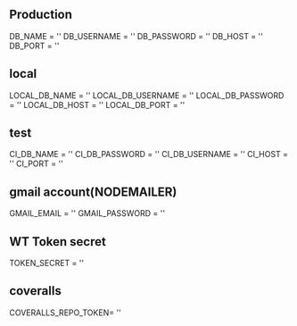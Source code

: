 ## Production
DB_NAME = ''
DB_USERNAME = ''
DB_PASSWORD = ''
DB_HOST = ''
DB_PORT = ''

## local
LOCAL_DB_NAME = ''
LOCAL_DB_USERNAME = ''
LOCAL_DB_PASSWORD = ''
LOCAL_DB_HOST = ''
LOCAL_DB_PORT = ''

## test
CI_DB_NAME = ''
CI_DB_PASSWORD = ''
CI_DB_USERNAME = ''
CI_HOST = ''
CI_PORT = ''

## gmail account(NODEMAILER)
GMAIL_EMAIL = ''
GMAIL_PASSWORD = ''

## WT Token secret
TOKEN_SECRET = ''

## coveralls
COVERALLS_REPO_TOKEN= ''
